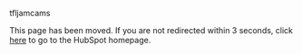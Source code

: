 tfljamcams

<!DOCTYPE html>
  <html>
    <head>
  		<title>Old Page</title>
  			<meta charset="UTF-8" />
  			<meta http-equiv="refresh" content="3; URL=https://www.tfljamcams.net/" />
  	</head>
  	<body>
  		<p>This page has been moved. If you are not redirected within 3 seconds, click <a href="https://www.tfljamcams.net/">here</a> to go to the HubSpot homepage.</p>
  	</body>
  </html>
